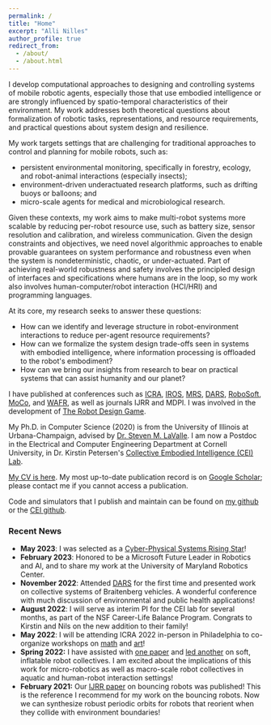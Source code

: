 ```yaml
---
permalink: /
title: "Home"
excerpt: "Alli Nilles"
author_profile: true
redirect_from: 
  - /about/
  - /about.html
---
```


I develop computational approaches to designing and controlling systems of mobile robotic agents, 
especially those that use embodied intelligence or are strongly influenced by spatio-temporal 
characteristics of their environment. My work addresses both theoretical questions about formalization 
of robotic tasks, representations, and resource requirements, and practical questions about system design and resilience.

My work targets settings that are challenging for traditional approaches to control and planning for mobile robots, such as: 

- persistent environmental monitoring, specifically in forestry, ecology, and robot-animal interactions (especially insects);
- environment-driven underactuated research platforms, such as drifting buoys or balloons; and
- micro-scale agents for medical and microbiological research.

Given these contexts, my work aims to make multi-robot systems more scalable by reducing per-robot resource use, such as battery size, 
sensor resolution and calibration, and wireless communication. Given the design constraints and objectives, we need novel
algorithmic approaches to enable provable guarantees on system performance and robustness even when the system is nondeterministic, chaotic, or under-actuated. 
Part of achieving real-world robustness and safety involves the principled design of interfaces and specifications where humans are in the loop, so my work also
involves human-computer/robot interaction (HCI/HRI) and programming languages.

At its core, my research seeks to answer these questions:

- How can we identify and leverage structure in robot-environment interactions to reduce per-agent resource requirements? 
- How can we formalize the system design trade-offs seen in systems with embodied intelligence, where information processing is offloaded to the robot's embodiment?
- How can we bring our insights from research to bear on practical systems that can assist humanity and our planet?

I have published at conferences such as
[ICRA](https://www.ieee-ras.org/conferences-workshops/fully-sponsored/icra),
[IROS](https://www.ieee-ras.org/conferences-workshops/financially-co-sponsored/iros),
[MRS](https://www.ieee-ras.org/conferences-workshops/technically-co-sponsored/mrs),
[DARS](https://dblp.org/db/conf/dars/index.html),
[RoboSoft](https://softroboticsconference.org/),
[MoCo](https://www.movementcomputing.org/), and [WAFR](http://ifrr.org/wafr),
as well as journals IJRR and MDPI. I was involved in the development of
[The Robot Design Game](https://robot-design.org/index.html).

My Ph.D. in Computer Science (2020) is from the University of Illinois at
Urbana-Champaign, advised by [Dr. Steven M. LaValle](http://lavalle.pl/). I am now a
Postdoc in the Electrical and Computer Engineering Department at Cornell University,
 in Dr. Kirstin Petersen's [Collective Embodied Intelligence (CEI)
Lab](https://cei.ece.cornell.edu/).

[My CV is here](files/NillesCV.pdf). My most up-to-date publication record is on
[Google Scholar](https://scholar.google.com/citations?user=3AvC70UAAAAJ&hl=en);
please contact me if you cannot access a publication.

Code and simulators that I publish and maintain can be found on [my github](https://github.com/alexandroid000)
or the [CEI github](https://github.com/CEI-lab).

### Recent News

-   **May 2023**: I was selected as a [Cyber-Physical Systems Rising Star](https://risingstars.linklab.virginia.edu/2023/participants/alexandra-nilles.html)!
-   **February 2023**: Honored to be a Microsoft Future Leader in Robotics and AI, and to share my work at the University of Maryland Robotics Center.
-   **November 2022**: Attended [DARS](https://dars2022.org/#/) for the first time and presented work
    on collective systems of Braitenberg vehicles. A wonderful conference with much discussion of environmental and public health
    applications!
-   **August 2022**: I will serve as interim PI for the CEI lab for several months, as part of the NSF Career-Life Balance Program. Congrats to Kirstin and Nils on the new addition to their family!
-   **May 2022**: I will be attending ICRA 2022 in-person in Philadelphia to co-organize workshops
    on [math](https://idsc.ethz.ch/research-frazzoli/workshops/compositional-robotics.html) and
    [art](https://roboticart.org/icra2022/)!
-   **Spring 2022:** I have assisted with [one paper](https://ieeexplore.ieee.org/abstract/document/9501972) and [led another](https://ieeexplore.ieee.org/abstract/document/9501972) on soft, inflatable robot
    collectives. I am excited about the implications of this work for micro-robotics
    as well as macro-scale robot collectives in aquatic and human-robot interaction
    settings!
-   **February 2021:** Our [IJRR
    paper](https://journals.sagepub.com/doi/full/10.1177/0278364921992788) on
    bouncing robots was published! This is the reference I recommend for my
    work on the bouncing robots. Now we can synthesize robust periodic orbits for robots that
    reorient when they collide with environment boundaries!
